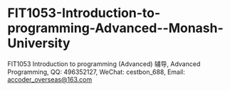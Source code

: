 # FIT1053-Introduction-to-programming-Advanced--Monash-University
FIT1053 Introduction to programming (Advanced) 辅导, Advanced Programming, QQ: 496352127, WeChat: cestbon_688, Email: accoder_overseas@163.com
